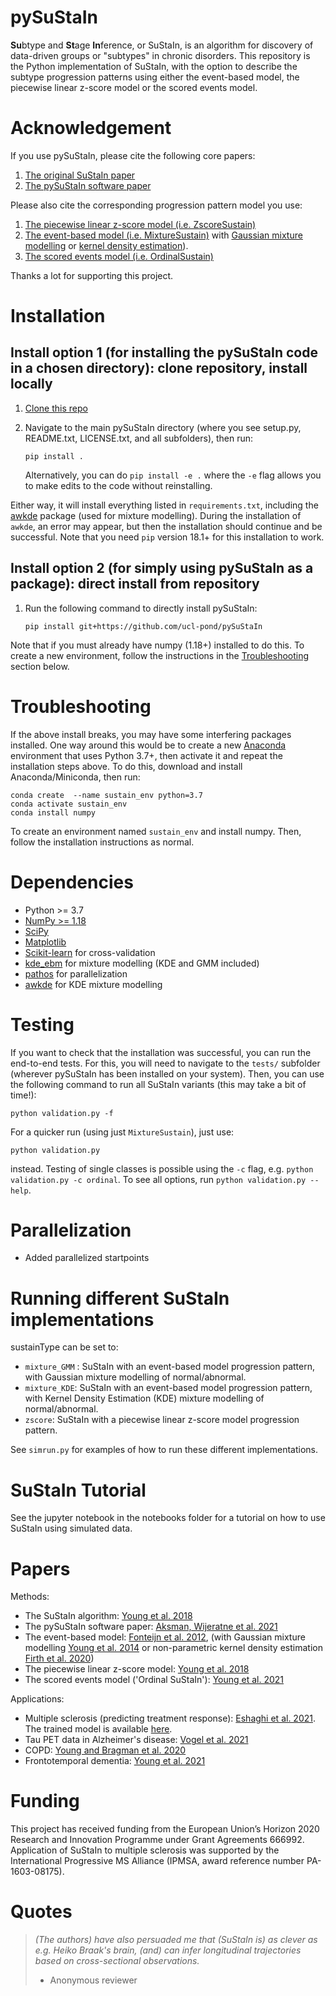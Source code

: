 pySuStaIn
============

**Su**btype and **St**age **In**ference, or SuStaIn, is an algorithm for discovery of data-driven groups or "subtypes" in chronic disorders. This repository is the Python implementation of SuStaIn, with the option to describe the subtype progression patterns using either the event-based model, the piecewise linear z-score model or the scored events model.

Acknowledgement
================
If you use pySuStaIn, please cite the following core papers:
1. [The original SuStaIn paper](https://doi.org/10.1038/s41467-018-05892-0)
2. [The pySuStaIn software paper](https://doi.org/10.1016/j.softx.2021.100811)

Please also cite the corresponding progression pattern model you use:
1. [The piecewise linear z-score model (i.e. ZscoreSustain)](https://doi.org/10.1038/s41467-018-05892-0)
2. [The event-based model (i.e. MixtureSustain)](https://doi.org/10.1016/j.neuroimage.2012.01.062) 
   with [Gaussian mixture modelling](https://doi.org/10.1093/brain/awu176) 
   or [kernel density estimation](https://doi.org/10.1002/alz.12083)).
3. [The scored events model (i.e. OrdinalSustain)](https://doi.org/10.3389/frai.2021.613261)   
   
Thanks a lot for supporting this project.

Installation
============
## Install option 1 (for installing the pySuStaIn code in a chosen directory): clone repository, install locally

1) [Clone this repo](https://docs.github.com/en/repositories/creating-and-managing-repositories/cloning-a-repository)

2) Navigate to the main pySuStaIn directory (where you see setup.py, README.txt, LICENSE.txt, and all subfolders), then run:

       pip install .

    Alternatively, you can do `pip install -e .` where the `-e` flag allows you to make edits to the code without reinstalling.

Either way, it will install everything listed in `requirements.txt`, including the [awkde](https://github.com/mennthor/awkde) package (used for mixture modelling). During the installation of `awkde`, an error may appear, but then the installation should continue and be successful. Note that you need `pip` version 18.1+ for this installation to work.

## Install option 2 (for simply using pySuStaIn as a package): direct install from repository

1) Run the following command to directly install pySuStaIn:

       pip install git+https://github.com/ucl-pond/pySuStaIn

Note that if you must already have numpy (1.18+) installed to do this. To create a new environment, follow the instructions in the [Troubleshooting](#troubleshooting) section below.

Troubleshooting
============
If the above install breaks, you may have some interfering packages installed. One way around this would be to create a new [Anaconda](https://www.anaconda.com) environment that uses Python 3.7+, then activate it and repeat the installation steps above. To do this, download and install Anaconda/Miniconda, then run:

```
conda create  --name sustain_env python=3.7
conda activate sustain_env
conda install numpy
```

To create an environment named `sustain_env` and install numpy. Then, follow the installation instructions as normal.



Dependencies
============
- Python >= 3.7 
- [NumPy >= 1.18](https://github.com/numpy/numpy)
- [SciPy](https://github.com/scipy/scipy)
- [Matplotlib](https://github.com/matplotlib/matplotlib)
- [Scikit-learn](https://scikit-learn.org) for cross-validation
- [kde_ebm](https://github.com/noxtoby/kde_ebm_open) for mixture modelling (KDE and GMM included)
- [pathos](https://github.com/uqfoundation/pathos) for parallelization
- [awkde](https://github.com/mennthor/awkde) for KDE mixture modelling

Testing
===============
If you want to check that the installation was successful, you can run the end-to-end tests. For this, you will need to navigate to the `tests/` subfolder (wherever pySuStaIn has been installed on your system). Then, you can use the following command to run all SuStaIn variants (this may take a bit of time!):

```
python validation.py -f
```

For a quicker run (using just `MixtureSustain`), just use:
```
python validation.py
```
instead. Testing of single classes is possible using the `-c` flag, e.g. `python validation.py -c ordinal`. To see all options, run `python validation.py --help`.


Parallelization
===============
- Added parallelized startpoints

Running different SuStaIn implementations
===============
sustainType can be set to:
  - `mixture_GMM` : SuStaIn with an event-based model progression pattern, with Gaussian mixture modelling of normal/abnormal.
  - `mixture_KDE`:  SuStaIn with an event-based model progression pattern, with Kernel Density Estimation (KDE) mixture modelling of normal/abnormal.
  - `zscore`:       SuStaIn with a piecewise linear z-score model progression pattern.
  
 See `simrun.py` for examples of how to run these different implementations.

SuStaIn Tutorial
===============  
See the jupyter notebook in the notebooks folder for a tutorial on how to use SuStaIn using simulated data.

Papers
============
Methods:
- The SuStaIn algorithm: [Young et al. 2018](https://doi.org/10.1038/s41467-018-05892-0) 
- The pySuStaIn software paper: [Aksman, Wijeratne et al. 2021](https://doi.org/10.1016/j.softx.2021.100811)
- The event-based model: [Fonteijn et al. 2012](https://doi.org/10.1016/j.neuroimage.2012.01.062), (with Gaussian mixture modelling [Young et al. 2014](https://doi.org/10.1093/brain/awu176) or non-parametric kernel density estimation [Firth et al. 2020](https://doi.org/10.1002/alz.12083))
- The piecewise linear z-score model: [Young et al. 2018](https://doi.org/10.1038/s41467-018-05892-0) 
- The scored events model ('Ordinal SuStaIn'): [Young et al. 2021](https://doi.org/10.3389/frai.2021.613261)  


Applications:
- Multiple sclerosis (predicting treatment response): [Eshaghi et al. 2021](https://doi.org/10.1038/s41467-021-22265-2). The trained model is available [here](https://github.com/armaneshaghi/trained_models_MS_SuStaIn). 
- Tau PET data in Alzheimer's disease: [Vogel et al. 2021](https://doi.org/10.1038/s41591-021-01309-6)
- COPD: [Young and Bragman et al. 2020](https://doi.org/10.1164/rccm.201908-1600OC)
- Frontotemporal dementia: [Young et al. 2021](https://doi.org/10.1212/WNL.0000000000012410)

Funding
================
This project has received funding from the European Union’s Horizon 2020 Research and Innovation Programme under Grant Agreements 666992. Application of SuStaIn to multiple sclerosis was supported by the International Progressive MS Alliance (IPMSA, award reference number PA-1603-08175).

Quotes
============
> _(The authors) have also persuaded me that (SuStaIn is) as clever as e.g. Heiko Braak's brain, (and) can infer longitudinal trajectories based on cross-sectional observations._
> - Anonymous reviewer
